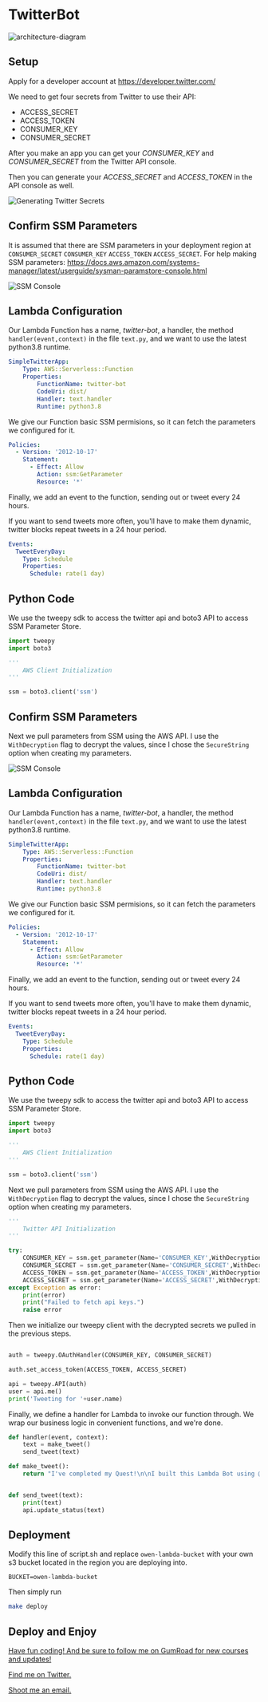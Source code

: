 # TwitterBot

![architecture-diagram](https://raw.githubusercontent.com/BoraxTheClean/TwitterBot/master/TwitterBot.png)

## Setup

Apply for a developer account at https://developer.twitter.com/

We need to get four secrets from Twitter to use their API:
  - ACCESS_SECRET
  - ACCESS_TOKEN
  - CONSUMER_KEY
  - CONSUMER_SECRET

After you make an app you can get your _CONSUMER_KEY_ and _CONSUMER_SECRET_ from the Twitter API console.

Then you can generate your _ACCESS_SECRET_ and _ACCESS_TOKEN_ in the API console as well.

![Generating Twitter Secrets](https://dev-to-uploads.s3.amazonaws.com/i/k0rs45pazkja17khaqns.png)

## Confirm SSM Parameters

It is assumed that there are SSM parameters in your deployment region at `CONSUMER_SECRET` `CONSUMER_KEY` `ACCESS_TOKEN` `ACCESS_SECRET`. For help making SSM parameters: https://docs.aws.amazon.com/systems-manager/latest/userguide/sysman-paramstore-console.html

![SSM Console](https://raw.githubusercontent.com/BoraxTheClean/TwitterBot/master/SSM.png)

## Lambda Configuration

Our Lambda Function has a name, _twitter-bot_, a handler, the method `handler(event,context)` in the file `text.py`, and we want to use the latest python3.8 runtime.

```yaml
SimpleTwitterApp:
    Type: AWS::Serverless::Function
    Properties:
        FunctionName: twitter-bot
        CodeUri: dist/
        Handler: text.handler
        Runtime: python3.8
```

We give our Function basic SSM permisions, so it can fetch the parameters we configured for it.

```yaml
Policies:
  - Version: '2012-10-17'
    Statement:
      - Effect: Allow
        Action: ssm:GetParameter
        Resource: '*'
```

Finally, we add an event to the function, sending out or tweet every 24 hours.

If you want to send tweets more often, you'll have to make them dynamic, twitter blocks repeat tweets in a 24 hour period.

```yaml
Events:
  TweetEveryDay:
    Type: Schedule
    Properties:
      Schedule: rate(1 day)
```

## Python Code

We use the tweepy sdk to access the twitter api and boto3 API to access SSM Parameter Store.

```python
import tweepy
import boto3

'''
    AWS Client Initialization
'''

ssm = boto3.client('ssm')
```
## Confirm SSM Parameters

Next we pull parameters from SSM using the AWS API. I use the `WithDecryption` flag to decrypt the values, since I chose the `SecureString` option when creating my parameters.

![SSM Console](https://raw.githubusercontent.com/BoraxTheClean/TwitterBot/master/SSM.png)

## Lambda Configuration

Our Lambda Function has a name, _twitter-bot_, a handler, the method `handler(event,context)` in the file `text.py`, and we want to use the latest python3.8 runtime.

```yaml
SimpleTwitterApp:
    Type: AWS::Serverless::Function
    Properties:
        FunctionName: twitter-bot
        CodeUri: dist/
        Handler: text.handler
        Runtime: python3.8
```

We give our Function basic SSM permisions, so it can fetch the parameters we configured for it.

```yaml
Policies:
  - Version: '2012-10-17'
    Statement:
      - Effect: Allow
        Action: ssm:GetParameter
        Resource: '*'
```

Finally, we add an event to the function, sending out or tweet every 24 hours.

If you want to send tweets more often, you'll have to make them dynamic, twitter blocks repeat tweets in a 24 hour period.

```yaml
Events:
  TweetEveryDay:
    Type: Schedule
    Properties:
      Schedule: rate(1 day)
```

## Python Code

We use the tweepy sdk to access the twitter api and boto3 API to access SSM Parameter Store.

```python
import tweepy
import boto3

'''
    AWS Client Initialization
'''

ssm = boto3.client('ssm')
```

Next we pull parameters from SSM using the AWS API. I use the `WithDecryption` flag to decrypt the values, since I chose the `SecureString` option when creating my parameters.

```python
'''
    Twitter API Initialization
'''

try:
    CONSUMER_KEY = ssm.get_parameter(Name='CONSUMER_KEY',WithDecryption=True)['Parameter']['Value']
    CONSUMER_SECRET = ssm.get_parameter(Name='CONSUMER_SECRET',WithDecryption=True)['Parameter']['Value']
    ACCESS_TOKEN = ssm.get_parameter(Name='ACCESS_TOKEN',WithDecryption=True)['Parameter']['Value']
    ACCESS_SECRET = ssm.get_parameter(Name='ACCESS_SECRET',WithDecryption=True)['Parameter']['Value']
except Exception as error:
    print(error)
    print("Failed to fetch api keys.")
    raise error
```

Then we initialize our tweepy client with the decrypted secrets we pulled in the previous steps.

```python

auth = tweepy.OAuthHandler(CONSUMER_KEY, CONSUMER_SECRET)

auth.set_access_token(ACCESS_TOKEN, ACCESS_SECRET)

api = tweepy.API(auth)
user = api.me()
print('Tweeting for '+user.name)

```
Finally, we define a handler for Lambda to invoke our function through. We wrap our business logic in convenient functions, and we're done.

```python
def handler(event, context):
    text = make_tweet()
    send_tweet(text)

def make_tweet():
    return "I've completed my Quest!\n\nI built this Lambda Bot using @AWSOwen's course!"


def send_tweet(text):
    print(text)
    api.update_status(text)
```

## Deployment

Modify this line of script.sh and replace `owen-lambda-bucket` with your own s3 bucket located in the region you are deploying into.

```Make
BUCKET=owen-lambda-bucket
```

Then simply run
```bash
make deploy
```

## Deploy and Enjoy

[Have fun coding! And be sure to follow me on GumRoad for new courses and updates!](https://store.owen.dev)

[Find me on Twitter.](https://twitter.com/AWSOwen)

[Shoot me an email.](mailto:owen@owen.dev)
